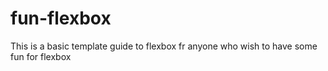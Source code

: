 # fun-flexbox
This is a basic template guide to flexbox fr anyone who wish to have some fun for flexbox
